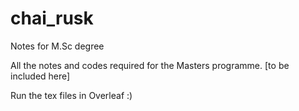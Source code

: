 # chai_rusk
Notes for M.Sc degree

All the notes and codes required for the Masters programme.
[to be included here]

Run the tex files in Overleaf :)
